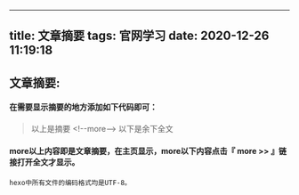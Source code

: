 
---
title: 文章摘要
tags: 官网学习
date: 2020-12-26 11:19:18
---
## 文章摘要:
#### 在需要显示摘要的地方添加如下代码即可：
>以上是摘要
\<\!--more--\>
以下是余下全文
>
#### more以上内容即是文章摘要，在主页显示，more以下内容点击『 more >> 』链接打开全文才显示。
<!--more-->
```node
hexo中所有文件的编码格式均是UTF-8。
```